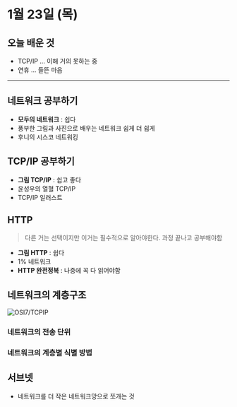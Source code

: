 # 1월 23일 (목)

## 오늘 배운 것

- TCP/IP ... 이해 거의 못하는 중
- 연휴 ... 들뜬 마음

---

## 네트워크 공부하기

- **모두의 네트워크** : 쉽다
- 풍부한 그림과 사진으로 배우는 네트워크 쉽게 더 쉽게
- 후니의 시스코 네트워킹

## TCP/IP 공부하기

- **그림 TCP/IP** : 쉽고 좋다
- 윤성우의 열혈 TCP/IP
- TCP/IP 일러스트

## HTTP

> 다른 거는 선택이지만 이거는 필수적으로 알아야한다. 과정 끝나고 공부해야함

- **그림 HTTP** : 쉽다
- 1% 네트워크
- **HTTP 완전정복** : 나중에 꼭 다 읽어야함

## 네트워크의 계층구조

![OSI7/TCPIP](https://t1.daumcdn.net/cfile/tistory/99B9493359B6408E23)

### 네트워크의 전송 단위

### 네트워크의 계층별 식별 방법

## 서브넷

- 네트워크를 더 작은 네트워크망으로 쪼개는 것

